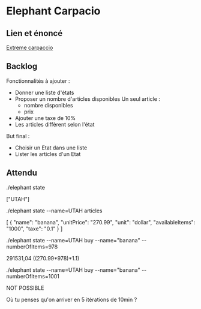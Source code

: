 # Elephant Carpacio


## Lien et énoncé 

[Extreme carpaccio](https://diegolemos.net/2016/01/07/extreme-carpaccio/)

## Backlog

Fonctionnalités à ajouter :

- Donner une liste d'états
- Proposer un nombre d'articles disponibles
Un seul article :
    - nombre disponibles
    - prix
- Ajouter une taxe de 10%
- Les articles diffèrent selon l'état


But final : 
- Choisir un Etat dans une liste
- Lister les articles d'un Etat

## Attendu
./elephant state

["UTAH"]
 
./elephant state --name=UTAH articles

[ { "name": "banana", "unitPrice": "270.99", "unit": "dollar", "availableItems": "1000", "taxe": "0.1" } ]
 
 
./elephant state --name=UTAH buy --name="banana" --numberOfItems=978 

291531,04 ((270.99*978)*1.1)
 
 
./elephant state --name=UTAH buy --name="banana" --numberOfItems=1001

NOT POSSIBLE
 
Où tu penses qu'on arriver en 5 itérations de 10min ?  
